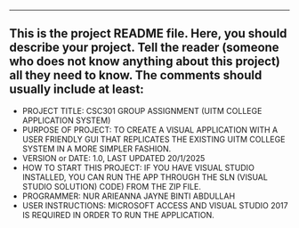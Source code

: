 ------------------------------------------------------------------------
This is the project README file. Here, you should describe your project.
Tell the reader (someone who does not know anything about this project)
all they need to know. The comments should usually include at least:
------------------------------------------------------------------------

- PROJECT TITLE: CSC301 GROUP ASSIGNMENT (UITM COLLEGE APPLICATION SYSTEM)
- PURPOSE OF PROJECT: TO CREATE A VISUAL APPLICATION WITH A USER FRIENDLY GUI THAT REPLICATES THE EXISTING UITM COLLEGE SYSTEM IN A MORE SIMPLER FASHION.
- VERSION or DATE: 1.0, LAST UPDATED 20/1/2025
- HOW TO START THIS PROJECT: IF YOU HAVE VISUAL STUDIO INSTALLED, YOU CAN RUN THE APP THROUGH THE SLN (VISUAL STUDIO SOLUTION) CODE) FROM THE ZIP FILE.
- PROGRAMMER: NUR ARIEANNA JAYNE BINTI ABDULLAH
- USER INSTRUCTIONS: MICROSOFT ACCESS AND VISUAL STUDIO 2017 IS REQUIRED IN ORDER TO RUN THE APPLICATION. 
